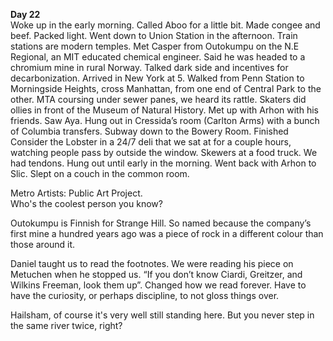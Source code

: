 **Day 22**  
Woke up in the early morning. Called Aboo for a little bit. Made congee and beef. Packed light. Went down to Union Station in the afternoon. Train stations are modern temples. Met Casper from Outokumpu on the N.E Regional, an MIT educated chemical engineer. Said he was headed to a chromium mine in rural Norway. Talked dark side and incentives for decarbonization. Arrived in New York at 5\. Walked from Penn Station to Morningside Heights, cross Manhattan, from one end of Central Park to the other. MTA coursing under sewer panes, we heard its rattle. Skaters did ollies in front of the Museum of Natural History. Met up with Arhon with his friends. Saw Aya. Hung out in Cressida’s room (Carlton Arms) with a bunch of Columbia transfers. Subway down to the Bowery Room. Finished Consider the Lobster in a 24/7 deli that we sat at for a couple hours, watching people pass by outside the window. Skewers at a food truck. We had tendons. Hung out until early in the morning. Went back with Arhon to Slic. Slept on a couch in the common room. 

Metro Artists: Public Art Project.  
Who's the coolest person you know?

Outokumpu is Finnish for Strange Hill. So named because the company’s first mine a hundred years ago was a piece of rock in a different colour than those around it.

Daniel taught us to read the footnotes. We were reading his piece on Metuchen when he stopped us. “If you don’t know Ciardi, Greitzer, and Wilkins Freeman, look them up”. Changed how we read forever. Have to have the curiosity, or perhaps discipline, to not gloss things over.

Hailsham, of course it's very well still standing here. But you never step in the same river twice, right?
